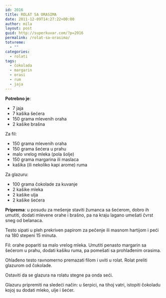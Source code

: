 ```yaml
---
id: 2016
title: ROLAT SA ORASIMA
date: 2011-12-09T14:27:22+00:00
author: mila
layout: post
guid: http://superkuvar.com/?p=2016
permalink: /rolat-sa-orasima/
totvreme:
  - ""
categories:
  - rolati
tags:
  - čokolada
  - margarin
  - orasi
  - rum
  - jaja
---
```

**Potrebno je**:

  * 7 jaja
  * 7 kašika šećera
  * 150 grama mlevenih oraha
  * 2 kašike brašna

Za fil:

  * 150 grama mlevenih oraha
  * 150 grama šećera u prahu
  * malo vrelog mleka (pola šolje)
  * 150 grama margarina ili maslaca
  * kašika (ili nekoliko kapi arome) ruma

Za glazuru:

  * 100 grama čokolade za kuvanje
  * 2 kašike mleka
  * 2 kašike ulja
  * 2 kašike šećera

**Priprema**: u posudu za mešenje staviti žumanca sa šećerom, dobro ih umutiti, dodati mlevene orahe i brašno, pa na kraju lagano umešati čvrst sneg od belanaca.

Testo sipati u pleh prekriven papirom za pečenje ili masnom hartijom i peći na 180 stepeni 15 minuta.

Fil: orahe popariti sa malo vrelog mleka. Umutiti penasto margarin sa šećerom u prahu, dodati kašiku ruma, pa pomešati sa prohlađenim orasima.

Ohlađeno testo ravnomerno premazati filom i uviti u rolat. Rolat preliti glazurom od čokolade.

Ostaviti da se glazura na rolatu stegne pa onda seći.

Glazuru pripremiti na sledeći način: u šerpici, na tihoj vatri, istopiti čokoladu kojoj su dodati mleko, ulje i šećer.